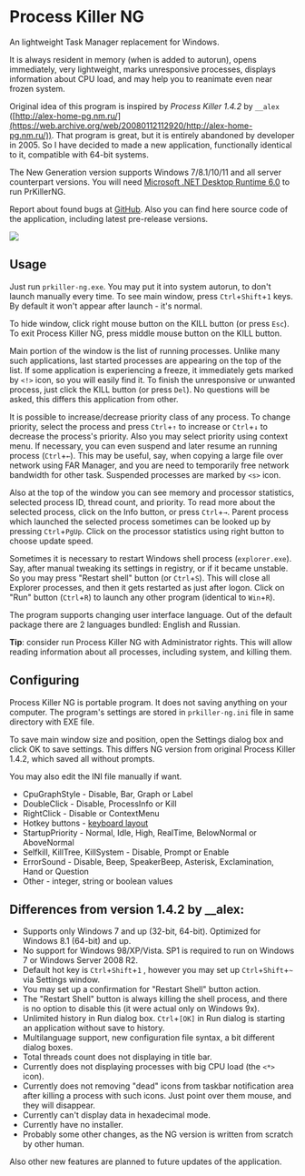 ﻿# Process Killer NG

An lightweight Task Manager replacement for Windows.

It is always resident in memory (when is added to autorun), opens immediately, very lightweight, marks unresponsive processes, displays information about CPU load, and may help you to reanimate even near frozen system.

Original idea of this program is inspired by *Process Killer 1.4.2* by `__alex` ([http://alex-home-pg.nm.ru/](https://web.archive.org/web/20080112112920/http://alex-home-pg.nm.ru/)). That program is great, but it is entirely abandoned by developer in 2005. So I have decided to made a new application, functionally identical to it, compatible with 64-bit systems.

The New Generation version supports Windows 7/8.1/10/11 and all server counterpart versions. You will need [Microsoft .NET Desktop Runtime 6.0](https://dotnet.microsoft.com/en-us/download/dotnet/6.0) to run PrKillerNG.

Report about found bugs at [GitHub](https://github.com/atauenis/prkiller-ng). Also you can find here source code of the application, including latest pre-release versions.

![](https://github.com/user-attachments/assets/5eaf0dc3-0ab0-47f0-9c95-d4797b2317d9)


## Usage

Just run `prkiller-ng.exe`. You may put it into system autorun, to don't launch manually every time. To see main window, press `Ctrl`+`Shift`+`1` keys. By default it won't appear after launch - it's normal.

To hide window, click right mouse button on the KILL button (or press `Esc`). To exit Process Killer NG, press middle mouse button on the KILL button.

Main portion of the window is the list of running processes. Unlike many such applications, last started processes are appearing on the top of the list. If some application is experiencing a freeze, it immediately gets marked by `<!>` icon, so you will easily find it. To finish the unresponsive or unwanted process, just click the KILL button (or press `Del`). No questions will be asked, this differs this application from other.

It is possible to increase/decrease priority class of any process. To change priority, select the process and press `Ctrl`+`↑` to increase or `Ctrl`+`↓` to decrease the process's priority. Also you may select priority using context menu. If necessary, you can even suspend and later resume an running process (`Ctrl`+`←`). This may be useful, say, when copying a large file over network using FAR Manager, and you are need to temporarily free network bandwidth for other task. Suspended processes are marked by `<s>` icon.

Also at the top of the window you can see memory and processor statistics, selected process ID, thread count, and priority. To read more about the selected process, click on the Info button, or press `Ctrl`+`→`. Parent process which launched the selected process sometimes can be looked up by pressing `Ctrl`+`PgUp`. Click on the processor statistics using right button to choose update speed.

Sometimes it is necessary to restart Windows shell process (`explorer.exe`). Say, after manual tweaking its settings in registry, or if it became unstable. So you may press "Restart shell" button (or `Ctrl`+`S`). This will close all Explorer processes, and then it gets restarted as just after logon. Click on "Run" button (`Ctrl`+`R`) to launch any other program (identical to `Win`+`R`).

The program supports changing user interface language. Out of the default package there are 2 languages bundled: English and Russian.

**Tip**: consider run Process Killer NG with Administrator rights. This will allow reading information about all processes, including system, and killing them.

## Configuring

Process Killer NG is portable program. It does not saving anything on your computer. The program's settings are stored in `prkiller-ng.ini` file in same directory with EXE file. 

To save main window size and position, open the Settings dialog box and click OK to save settings. This differs NG version from original Process Killer 1.4.2, which saved all without prompts.

You may also edit the INI file manually if want.

  - CpuGraphStyle - Disable, Bar, Graph or Label
  - DoubleClick - Disable, ProcessInfo or Kill
  - RightClick - Disable or ContextMenu
  - Hotkey buttons - [keyboard layout](https://learn.microsoft.com/en-us/dotnet/api/system.windows.forms.keys?view=windowsdesktop-6.0)
  - StartupPriority - Normal, Idle, High, RealTime, BelowNormal or AboveNormal
  - Selfkill, KillTree, KillSystem - Disable, Prompt or Enable
  - ErrorSound - Disable, Beep, SpeakerBeep, Asterisk, Exclamination, Hand or Question
  - Other - integer, string or boolean values

## Differences from version 1.4.2 by \_\_alex:

* Supports only Windows 7 and up (32-bit, 64-bit). Optimized for Windows 8.1 (64-bit) and up.
* No support for Windows 98/XP/Vista. SP1 is required to run on Windows 7 or Windows Server 2008 R2.
* Default hot key is `Ctrl`+`Shift`+`1` , however you may set up `Ctrl`+`Shift`+`~` via Settings window.
* You may set up a confirmation for "Restart Shell" button action.
* The "Restart Shell" button is always killing the shell process, and there is no option to disable this (it were actual only on Windows 9x).
* Unlimited history in Run dialog box. `Ctrl`+`[OK]` in Run dialog is starting an application without save to history.
* Multilanguage support, new configuration file syntax, a bit different dialog boxes.
* Total threads count does not displaying in title bar.
* Currently does not displaying processes with big CPU load (the `<*>` icon).
* Currently does not removing "dead" icons from taskbar notification area after killing a process with such icons. Just point over them mouse, and they will disappear.
* Currently can't display data in hexadecimal mode.
* Currently have no installer.
* Probably some other changes, as the NG version is written from scratch by other human.

Also other new features are planned to future updates of the application.
